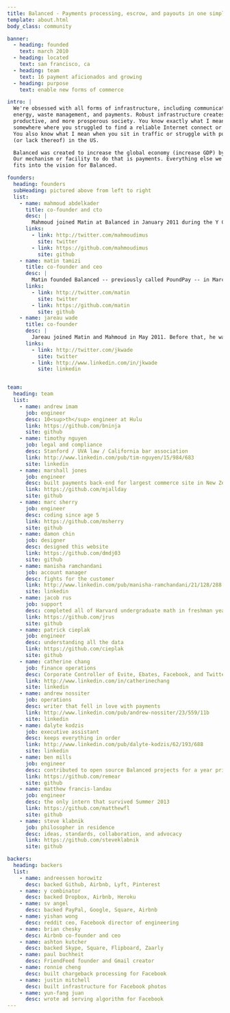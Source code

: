 ```yaml
---
title: Balanced - Payments processing, escrow, and payouts in one simple API | About
template: about.html
body_class: community

banner:
  - heading: founded
    text: march 2010
  - heading: located
    text: san francisco, ca
  - heading: team
    text: 16 payment aficionados and growing
  - heading: purpose
    text: enable new forms of commerce

intro: |
  We're obsessed with all forms of infrastructure, including communications, transportation,
  energy, waste management, and payments. Robust infrastructure creates a happier, more
  productive, and more prosperous society. You know exactly what I mean if you've traveled
  somewhere where you struggled to find a reliable Internet connect or even usable roads.
  You also know what I mean when you sit in traffic or struggle with public transportation
  (or lack thereof) in the US.

  Balanced was created to increase the global economy (increase GDP) by enabling new commerce.
  Our mechanism or facility to do that is payments. Everything else we do depends on how it
  fits into the vision for Balanced.

founders:
  heading: founders
  subHeading: pictured above from left to right
  list:
    - name: mahmoud abdelkader
      title: co-founder and cto
      desc: |
        Mahmoud joined Matin at Balanced in January 2011 during the Y Combinator Winter 2011 session -- just after his previous employer, Milo.com, was acquired by eBay. Mahmoud was employee #4 at Milo.com where he designed automated product matching systems. He built high-frequency trading algorithms for Wachovia Securities before that. Mahmoud grew up in NY and Maryland after moving from Egypt.<br><br>Mahmoud graduated Magna Cum-Laude with a BS in Computer Engineering from University of Maryland, College Park, but actually learned to code by reverse engineering World of Warcraft.
      links:
        - link: http://twitter.com/mahmoudimus
          site: twitter
        - link: https://github.com/mahmoudimus
          site: github
    - name: matin tamizi
      title: co-founder and ceo
      desc: |
        Matin founded Balanced -- previously called PoundPay -- in March 2010 as a real-time alternative payments system, but started focusing specifically on marketplaces after hearing payments horror stories from several marketplace founders. Matin was employee #2 at Milo.com where he built automated product categorization tools before founding Balanced. He managed an $11MM service line in Europe for JDSU before that. Originally from Iran, Matin grew up in Maryland, where he first became obsessed about payments.<br><br>Matin finished college in three years with a BS in Computer Engineering from University of Maryland, College Park where he built DDoS prevention algorithms.
      links:
        - link: http://twitter.com/matin
          site: twitter
        - link: https://github.com/matin
          site: github
    - name: jareau wade
      title: co-founder
      desc: |
        Jareau joined Matin and Mahmoud in May 2011. Before that, he was the 1st employee and head of data acquisition at Milo.com where he Managed 60% of Milo's employees and designed many of their data acquisition systems. Prior to Milo, Jareau was a founding faculty member of a a technology-entrepreneurship training institute in Ghana.<br><br>Jareau holds a BSE in Electrical Engineering from University of Pennsylvania where he built emergency personnel tracking systems using GPS.
      links:
        - link: http://twitter.com/jkwade
          site: twitter
        - link: http://www.linkedin.com/in/jkwade
          site: linkedin


team:
  heading: team
  list:
    - name: andrew imam
      job: engineer
      desc: 10<sup>th</sup> engineer at Hulu
      link: https://github.com/bninja
      site: github
    - name: timothy nguyen
      job: legal and compliance
      desc: Stanford / UVA law / California bar association
      link: http://www.linkedin.com/pub/tim-nguyen/15/984/683
      site: linkedin
    - name: marshall jones
      job: engineer
      desc: built payments back-end for largest commerce site in New Zealand
      link: https://github.com/mjallday
      site: github
    - name: marc sherry
      job: engineer
      desc: coding since age 5
      link: https://github.com/msherry
      site: github
    - name: damon chin
      job: designer
      desc: designed this website
      link: https://github.com/dmdj03
      site: github
    - name: manisha ramchandani
      job: account manager
      desc: fights for the customer
      link: http://www.linkedin.com/pub/manisha-ramchandani/21/128/288
      site: linkedin
    - name: jacob rus
      job: support
      desc: completed all of Harvard undergraduate math in freshman year
      link: https://github.com/jrus
      site: github
    - name: patrick cieplak
      job: engineer
      desc: understanding all the data
      link: https://github.com/cieplak
      site: github
    - name: catherine chang
      job: finance operations
      desc: Corporate Controller of Evite, Ebates, Facebook, and Twitter
      link: http://www.linkedin.com/in/catherinechang
      site: linkedin
    - name: andrew nossiter
      job: operations
      desc: writer that fell in love with payments
      link: http://www.linkedin.com/pub/andrew-nossiter/23/559/11b
      site: linkedin
    - name: dalyte kodzis
      job: executive assistant
      desc: keeps everything in order
      link: http://www.linkedin.com/pub/dalyte-kodzis/62/193/688
      site: linkedin
    - name: ben mills
      job: engineer
      desc: contributed to open source Balanced projects for a year prior to working at Balanced
      link: https://github.com/remear
      site: github
    - name: matthew francis-landau
      job: engineer
      desc: the only intern that survived Summer 2013
      link: https://github.com/matthewfl
      site: github
    - name: steve klabnik
      job: philosopher in residence
      desc: ideas, standards, collaboration, and advocacy
      link: https://github.com/steveklabnik
      site: github

backers:
  heading: backers
  list:
    - name: andreessen horowitz
      desc: backed Github, Airbnb, Lyft, Pinterest
    - name: y combinator
      desc: backed Dropbox, Airbnb, Heroku
    - name: sv angel
      desc: backed PayPal, Google, Square, Airbnb
    - name: yishan wong
      desc: reddit ceo, Facebook director of engineering
    - name: brian chesky
      desc: Airbnb co-founder and ceo
    - name: ashton kutcher
      desc: backed Skype, Square, Flipboard, Zaarly
    - name: paul buchheit
      desc: FriendFeed founder and Gmail creator
    - name: ronnie cheng
      desc: built chargeback processing for Facebook
    - name: justin mitchell
      desc: built infrastructure for Facebook photos
    - name: yun-fang juan
      desc: wrote ad serving algorithm for Facebook
---
```

